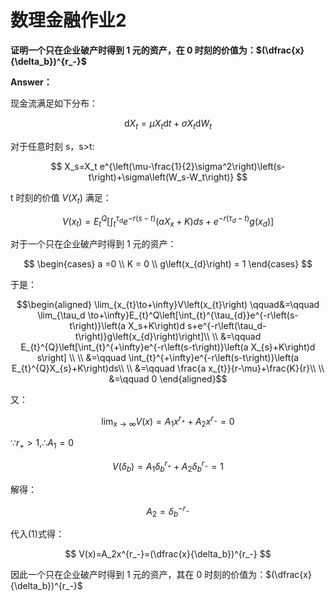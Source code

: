 # 数理金融作业2

**证明一个只在企业破产时得到 1 元的资产，在 0 时刻的价值为：$(\dfrac{x}{\delta_b})^{r_-}$**

**Answer：**

现金流满足如下分布：

$$
\mathrm{d}X_t=\mu X_t\mathrm{d}t+\sigma X_t\mathrm{d}W_t
$$

对于任意时刻 s，s>t:

$$
X_s=X_t e^{\left(\mu-\frac{1}{2}\sigma^2\right)\left(s-t\right)+\sigma\left(W_s-W_t\right)}
$$

t 时刻的价值 $V(X_t)$ 满足：

$$
V\left(x_{t}\right)=E_{t}^{Q}\left[\int_{t}^{\tau_{d}}e^{-r\left(s-t\right)}\left(a X_{x}+K\right)d s+e^{-r\left(\tau_{d}-t\right)}g\left(x_{d}\right)\right]
$$

对于一个只在企业破产时得到 1 元的资产：

$$
\begin{cases}
   a =0  \\
   K = 0 \\
   g\left(x_{d}\right) = 1
\end{cases}
$$

于是：

$$\begin{aligned}
\lim_{x_{t}\to+\infty}V\left(x_{t}\right) \qquad&=\qquad \lim_{\tau_d \to+\infty}E_{t}^Q\left[\int_{t}^{\tau_{d}}e^{-r\left(s-t\right)}\left(a X_s+K\right)d s+e^{-r\left(\tau_d-t\right)}g\left(x_{d}\right)\right]\\
\\
&=\qquad E_{t}^{Q}\left[\int_{t}^{+\infty}e^{-r\left(s-t\right)}\left(a X_{s}+K\right)d s\right] \\
\\
&=\qquad \int_{t}^{+\infty}e^{-r\left(s-t\right)}\left(a E_{t}^{Q}X_{s}+K\right)ds\\
\\
&=\qquad \frac{a x_{t}}{r-\mu}+\frac{K}{r}\\
\\
&=\qquad 0
\end{aligned}$$

又：

$$
\lim_{x\rightarrow\infty}V(x)=A_1x^{r_+}+A_2x^{r_-}=0 \tag{1}
$$

$\because r_+ > 1, \therefore A_1 = 0$

$$
V(\delta_b) = A_1 \delta_b^{r_+}+A_2 \delta_b^{r_-}=1
$$

解得：

$$
A_2 = \delta_b^{-r_-}
$$

代入(1)式得：

$$
V(x)=A_2x^{r_-}=(\dfrac{x}{\delta_b})^{r_-}
$$

因此一个只在企业破产时得到 1 元的资产，其在 0 时刻的价值为：$(\dfrac{x}{\delta_b})^{r_-}$